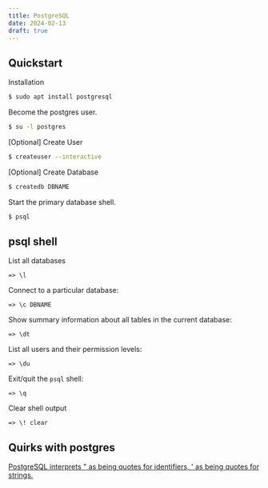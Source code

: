 ```yaml
---
title: PostgreSQL
date: 2024-02-13
draft: true
---
```


## Quickstart

Installation
```sh
$ sudo apt install postgresql
```

Become the postgres user.
```sh
$ su -l postgres
```

[Optional] Create User
```sh
$ createuser --interactive
```

[Optional] Create Database  
```sh
$ createdb DBNAME
```

Start the primary database shell.
```sh
$ psql
```

## psql shell

List all databases
```
=> \l
```

Connect to a particular database:
```
=> \c DBNAME
```

Show summary information about all tables in the current database:
```
=> \dt
```

List all users and their permission levels:
```
=> \du
```

Exit/quit the `psql` shell:
```
=> \q
```

Clear shell output
```
=> \! clear
```

## Quirks with postgres

[PostgreSQL interprets " as being quotes for identifiers, ' as being quotes for strings.](https://stackoverflow.com/questions/12428496/cannot-get-simple-postgresql-insert-to-work)
